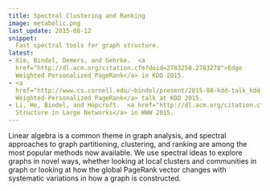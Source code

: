 ```yaml
---
title: Spectral Clustering and Ranking
image: metabolic.png
last_update: 2015-08-12
snippet:
  Fast spectral tools for graph structure.
latest:
- Xie, Bindel, Demers, and Gehrke.  <a
  href="http://dl.acm.org/citation.cfm?doid=2783258.2783278">Edge
  Weighted Personalized PageRank</a> in KDD 2015.
- <a
  href="http://www.cs.cornell.edu/~bindel/present/2015-08-kdd-talk_kdd-aug15.pdf">Edge
  Weighted-Personalized PageRank</a> talk at KDD 2015.
- Li, He, Bindel, and Hopcroft.  <a href="http://dl.acm.org/citation.cfm?doid=2736277.2741676">Uncovering the Small Community
  Structure in Large Networks</a> in WWW 2015.
---
```


Linear algebra is a common theme in graph analysis, and spectral
approaches to graph partitioning, clustering, and ranking are among
the most popular methods now available.  We use spectral ideas
to explore graphs in novel ways, whether looking at local clusters
and communities in graph or looking at how the global PageRank vector
changes with systematic variations in how a graph is constructed.
